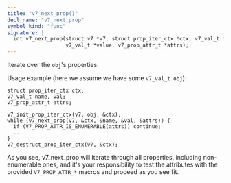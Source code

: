 ```yaml
---
title: "v7_next_prop()"
decl_name: "v7_next_prop"
symbol_kind: "func"
signature: |
  int v7_next_prop(struct v7 *v7, struct prop_iter_ctx *ctx, v7_val_t *name,
                   v7_val_t *value, v7_prop_attr_t *attrs);
---
```


Iterate over the `obj`'s properties.

Usage example (here we assume we have some `v7_val_t obj`):

    struct prop_iter_ctx ctx;
    v7_val_t name, val;
    v7_prop_attr_t attrs;

    v7_init_prop_iter_ctx(v7, obj, &ctx);
    while (v7_next_prop(v7, &ctx, &name, &val, &attrs)) {
      if (V7_PROP_ATTR_IS_ENUMERABLE(attrs)) continue;
      ...
    }
    v7_destruct_prop_iter_ctx(v7, &ctx);

As you see, v7_next_prop will iterate through all properties, including
non-enumerable ones, and it's your responsibility to test the attributes
with the provided `V7_PROP_ATTR_*` macros and proceed as you see fit. 

